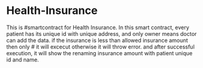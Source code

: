 # Health-Insurance
This is #smartcontract for Health Insurance. In this smart contract, every patient has its unique id with unique address, and only owner means doctor can add the data. if the insurance is less than allowed insurance amount then only # it will excecut otherwise it will throw error. and after successful execution, it will show the renaming insurance amount with patient unique id and name.
